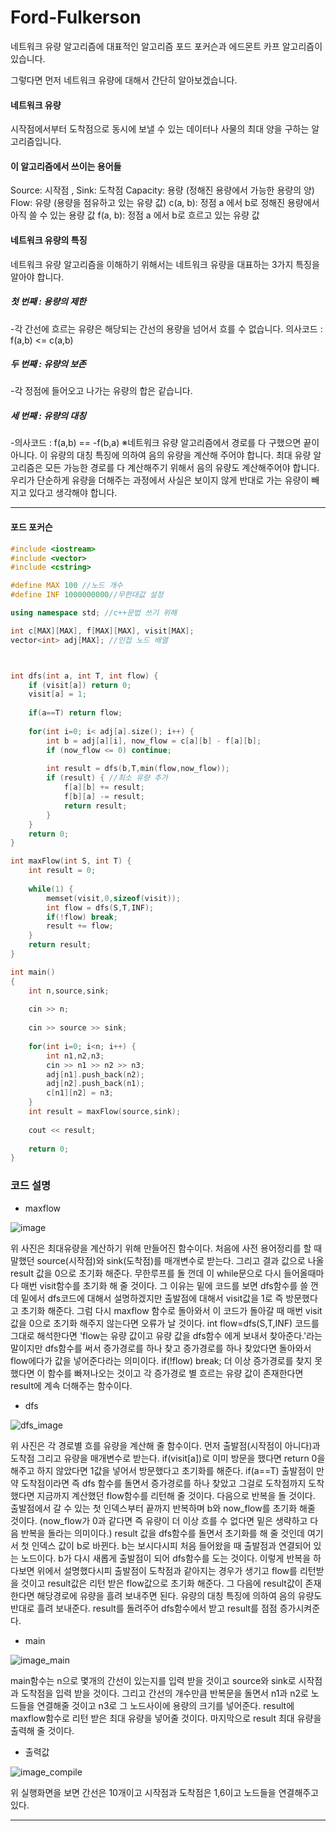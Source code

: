 # Ford-Fulkerson
네트워크 유량 알고리즘에 대표적인 알고리즘 포드 포커슨과 에드몬트 카프 알고리즘이 있습니다.

그렇다면 먼저 네트워크 유량에 대해서 간단히 알아보겠습니다.
#### 네트워크 유량
시작점에서부터 도착점으로 동시에 보낼 수 있는 데이터나 사물의 최대 양을 구하는 알고리즘입니다.

#### 이 알고리즘에서 쓰이는 용어들

Source: 시작점 , Sink: 도착점
Capacity: 용량 (정해진 용량에서 가능한 용량의 양)
Flow: 유량 (용량을 점유하고 있는 유량 값)
c(a, b): 정점 a 에서 b로 정해진 용량에서 아직 쓸 수 있는 용량 값
f(a, b): 정점 a 에서 b로 흐르고 있는 유량 값

#### 네트워크 유량의 특징
네트워크 유량 알고리즘을 이해하기 위해서는 네트워크 유량을 대표하는 3가지 특징을 알아야 합니다.

##### 첫 번째 : 용량의 제한
-각 간선에 흐르는 유량은 해당되는 간선의 용량을 넘어서 흐를 수 없습니다.
의사코드 : f(a,b) <= c(a,b)

##### 두 번째 : 유량의 보존
-각 정점에 들어오고 나가는 유량의 합은 같습니다.

##### 세 번째 : 유량의 대칭
-의사코드 : f(a,b) == -f(b,a)
※네트워크 유량 알고리즘에서 경로를 다 구했으면 끝이 아니다. 이 유량의 대칭 특징에 의하여 음의 유량을 계산해 주어야 합니다. 최대 유량 알고리즘은 모든 가능한 경로를 다 계산해주기 위해서 음의 유량도 계산해주어야 합니다. 우리가 단순하게 유량을 더해주는 과정에서 사실은 보이지 않게 반대로 가는 유량이 빼지고 있다고 생각해야 합니다.

* * *

#### 포드 포커슨 

```c++
#include <iostream>
#include <vector>
#include <cstring>

#define MAX 100 //노드 개수 
#define INF 1000000000//무한대값 설정

using namespace std; //c++문법 쓰기 위해 

int c[MAX][MAX], f[MAX][MAX], visit[MAX];
vector<int> adj[MAX]; //인접 노드 배열



int dfs(int a, int T, int flow) {
    if (visit[a]) return 0;
    visit[a] = 1;
    
    if(a==T) return flow;
    
    for(int i=0; i< adj[a].size(); i++) {
        int b = adj[a][i], now_flow = c[a][b] - f[a][b];
        if (now_flow <= 0) continue;
        
        int result = dfs(b,T,min(flow,now_flow));
        if (result) { //최소 유량 추가
            f[a][b] += result;
            f[b][a] -= result;
            return result;
        }
    }
    return 0;
}

int maxFlow(int S, int T) {
    int result = 0;
    
    while(1) {
        memset(visit,0,sizeof(visit));
        int flow = dfs(S,T,INF);
        if(!flow) break;
        result += flow;
    }
    return result;
}

int main()
{
    int n,source,sink;
    
	cin >> n; 
    
	cin >> source >> sink;
    
	for(int i=0; i<n; i++) {
		int n1,n2,n3;
		cin >> n1 >> n2 >> n3;
		adj[n1].push_back(n2);
		adj[n2].push_back(n1);
		c[n1][n2] = n3;
	} 
	int result = maxFlow(source,sink);
    
	cout << result;
    
    return 0;
}
```
### 코드 설명
* maxflow 

![image](https://user-images.githubusercontent.com/87864025/165773094-d8afa4d4-23f1-4b49-a883-11f8d1cb15ae.PNG)

위 사진은 최대유량을 계산하기 위해 만들어진 함수이다.
처음에 사전 용어정리를 할 때 말했던 source(시작점)와 sink(도착점)를 매개변수로 받는다. 그리고 결과 값으로 나올 result 값을 0으로 초기화 해준다.
무한루프를 돌 껀데 이 while문으로 다시 들어올때마다 매번 visit함수를 초기화 해 줄 것이다. 그 이유는 밑에 코드를 보면 dfs함수를 쓸 껀데 밑에서 dfs코드에 대해서 설명하겠지만 출발점에 대해서 visit값을 1로 즉 방문했다고 초기화 해준다. 그럼 다시 maxflow 함수로 돌아와서 이 코드가 돌아갈 때 매번 visit값을 0으로 초기화 해주지 않는다면 오류가 날 것이다. 
int flow=dfs(S,T,INF) 코드를 그대로 해석한다면 'flow는 유량 값이고 유량 값을 dfs함수 에게 보내서 찾아준다.'라는 말이지만 dfs함수를 써서 증가경로를 하나 찾고 증가경로를 하나 찾았다면 돌아와서 flow에다가 값을 넣어준다라는 의미이다.
if(!flow) break; 더 이상 증가경로를 찾지 못했다면 이 함수를 빠져나오는 것이고 각 증가경로 별 흐르는 유량 값이 존재한다면 result에 계속 더해주는 함수이다.

* dfs

![dfs_image](https://user-images.githubusercontent.com/87864025/165776250-5c21eaee-1f63-403d-a8a6-408f5ab7ed3f.PNG)

위 사진은 각 경로별 흐를 유량을 계산해 줄 함수이다.
먼저 출발점(시작점이 아니다)과 도착점 그리고 유량을 매개변수로 받는다.
if(visit[a])로 이미 방문을 했다면 return 0을 해주고 하지 않았다면 1값을 넣어서 방문했다고 초기화를 해준다. if(a==T) 출발점이 만약 도착점이라면 즉 dfs 함수를 돌면서 증가경로를 하나 찾았고 그걸로 도착점까지 도착했다면 지금까지 계산했던 flow함수를 리턴해 줄 것이다.
다음으로 반복을 돌 것이다. 출발점에서 갈 수 있는 첫 인덱스부터 끝까지 반복하며 b와 now_flow를 초기화 해줄 것이다. (now_flow가 0과 같다면 즉 유량이 더 이상 흐를 수 없다면 밑은 생략하고 다음 반복을 돌라는 의미이다.) result 값을 dfs함수를 돌면서 초기화를 해 줄 것인데 여기서 첫 인덱스 값이 b로 바뀐다. b는 보시다시피 처음 들어왔을 때 출발점과 연결되어 있는 노드이다. b가 다시 새롭게 출발점이 되어 dfs함수를 도는 것이다. 이렇게 반복을 하다보면 위에서 설명했다시피 출발점이 도착점과 같아지는 경우가 생기고 flow를 리턴받을 것이고 result값은 리턴 받은 flow값으로 초기화 해준다. 그 다음에 result값이 존재한다면 해당경로에 유량을 흘려 보내주면 된다. 유량의 대칭 특징에 의하여 음의 유량도 반대로 흘려 보내준다. result를 돌려주어 dfs함수에서 받고 result를 점점 증가시켜준다.

* main

![image_main](https://user-images.githubusercontent.com/87864025/165790263-86ac4e2f-ac3c-4c45-bc06-3cbd15f681e7.PNG)

main함수는 n으로 몇개의 간선이 있는지를 입력 받을 것이고 source와 sink로 시작점과 도착점을 입력 받을 것이다. 그리고 간선의 개수만큼 반복문을 돌면서 n1과 n2로 노드들을 연결해줄 것이고 n3로 그 노드사이에 용량의 크기를 넣어준다. result에 maxflow함수로 리턴 받은 최대 유량을 넣어줄 것이다.
마지막으로 result 최대 유량을 출력해 줄 것이다.

* 출력값

![image_compile](https://user-images.githubusercontent.com/87864025/165792531-5f984bb5-1225-49b3-aeca-611f4cd63932.PNG)

위 실행화면을 보면 간선은 10개이고 시작점과 도착점은 1,6이고 노드들을 연결해주고 있다.

* * *




